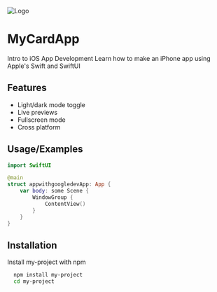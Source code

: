 

![Logo](https://dev-to-uploads.s3.amazonaws.com/uploads/articles/th5xamgrr6se0x5ro4g6.png)


# MyCardApp

Intro to iOS App Development Learn how to make an iPhone app using Apple's Swift and SwiftUI


## Features

- Light/dark mode toggle
- Live previews
- Fullscreen mode
- Cross platform


## Usage/Examples

```Swift
import SwiftUI

@main
struct appwithgoogledevApp: App {
    var body: some Scene {
        WindowGroup {
            ContentView()
        }
    }
}

```


## Installation

Install my-project with npm

```bash
  npm install my-project
  cd my-project
```
    
